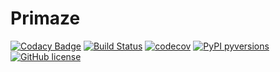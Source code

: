 # Primaze

[![Codacy Badge](https://api.codacy.com/project/badge/Grade/6ac17e7da7f34a1abecd0a55abd68388)](https://app.codacy.com/gh/TechnocultureResearch/Primaze?utm_source=github.com&utm_medium=referral&utm_content=TechnocultureResearch/Primaze&utm_campaign=Badge_Grade_Settings)
[![Build Status](https://travis-ci.com/TechnocultureResearch/Primaze.svg?branch=dev)](https://travis-ci.com/TechnocultureResearch/Primaze) 
[![codecov](https://codecov.io/gh/TechnocultureResearch/Primaze/branch/dev/graph/badge.svg?token=0LHY3SMKE8)](https://codecov.io/gh/TechnocultureResearch/Primaze/branch/dev/)
[![PyPI pyversions](https://img.shields.io/badge/pypi-0.0.1-yellow)](https://test.pypi.org/project/Primaze/)
[![GitHub license](https://img.shields.io/badge/license-GNU%20AGPL%20v3-orange)](https://github.com/TechnocultureResearch/Primaze/blob/dev/LICENSE)

